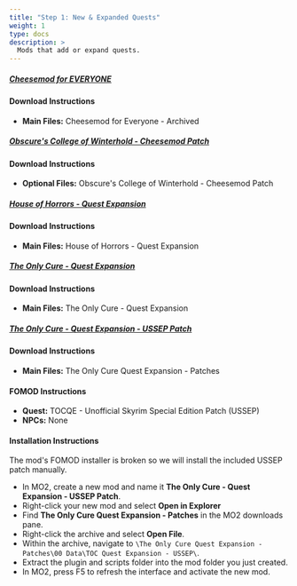 ```yaml
---
title: "Step 1: New & Expanded Quests"
weight: 1
type: docs
description: >
  Mods that add or expand quests.
---
```


##### [Cheesemod for EVERYONE](https://www.nexusmods.com/skyrimspecialedition/mods/36506?tab=files)

#### Download Instructions

- **Main Files:** Cheesemod for Everyone - Archived

##### [Obscure's College of Winterhold - Cheesemod Patch](https://www.nexusmods.com/skyrimspecialedition/mods/57365?tab=files)

#### Download Instructions

- **Optional Files:** Obscure's College of Winterhold - Cheesemod Patch

##### [House of Horrors - Quest Expansion](https://www.nexusmods.com/skyrimspecialedition/mods/57285?tab=files)

#### Download Instructions

- **Main Files:** House of Horrors - Quest Expansion

##### [The Only Cure - Quest Expansion](https://www.nexusmods.com/skyrimspecialedition/mods/57683?tab=files)

#### Download Instructions

- **Main Files:** The Only Cure - Quest Expansion

##### [The Only Cure - Quest Expansion - USSEP Patch](https://www.nexusmods.com/skyrimspecialedition/mods/58383?tab=files)

#### Download Instructions

- **Main Files:** The Only Cure Quest Expansion - Patches

#### FOMOD Instructions

- **Quest:** TOCQE - Unofficial Skyrim Special Edition Patch (USSEP)
- **NPCs:** None

#### Installation Instructions

The mod's FOMOD installer is broken so we will install the included USSEP patch manually.

- In MO2, create a new mod and name it **The Only Cure - Quest Expansion - USSEP Patch**.
- Right-click your new mod and select **Open in Explorer**
- Find **The Only Cure Quest Expansion - Patches** in the MO2 downloads pane.
- Right-click the archive and select **Open File**.
- Within the archive, navigate to `\The Only Cure Quest Expansion - Patches\00 Data\TOC Quest Expansion - USSEP\`.
- Extract the plugin and scripts folder into the mod folder you just created.
- In MO2, press F5 to refresh the interface and activate the new mod.
